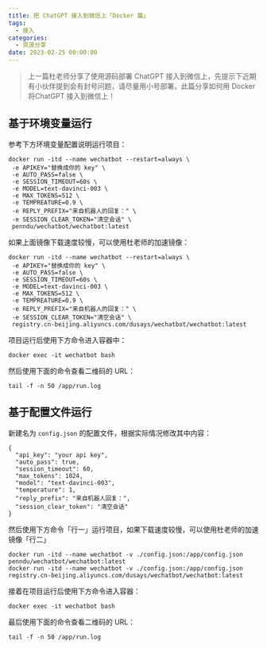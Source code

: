 ```yaml
---
title: 把 ChatGPT 接入到微信上「Docker 篇」
tags:
  - 接入
categories:
  - 资源分享
date: 2023-02-25 00:00:00
---
```


> 上一篇杜老师分享了使用源码部署 ChatGPT 接入到微信上，先提示下近期有小伙伴提到会有封号问题，请尽量用小号部署。此篇分享如何用 Docker 将ChatGPT 接入到微信上！

<!-- more -->

## 基于环境变量运行

参考下方环境变量配置说明运行项目：

```
docker run -itd --name wechatbot --restart=always \
 -e APIKEY="替换成你的 key" \
 -e AUTO_PASS=false \
 -e SESSION_TIMEOUT=60s \
 -e MODEL=text-davinci-003 \
 -e MAX_TOKENS=512 \
 -e TEMPREATURE=0.9 \
 -e REPLY_PREFIX="来自机器人的回复：" \
 -e SESSION_CLEAR_TOKEN="清空会话" \
 penndu/wechatbot/wechatbot:latest
```

如果上面镜像下载速度较慢，可以使用杜老师的加速镜像：

```
docker run -itd --name wechatbot --restart=always \
 -e APIKEY="替换成你的 key" \
 -e AUTO_PASS=false \
 -e SESSION_TIMEOUT=60s \
 -e MODEL=text-davinci-003 \
 -e MAX_TOKENS=512 \
 -e TEMPREATURE=0.9 \
 -e REPLY_PREFIX="来自机器人的回复：" \
 -e SESSION_CLEAR_TOKEN="清空会话" \
 registry.cn-beijing.aliyuncs.com/dusays/wechatbot/wechatbot:latest
```

项目运行后使用下方命令进入容器中：

```
docker exec -it wechatbot bash
```

然后使用下面的命令查看二维码的 URL：

```
tail -f -n 50 /app/run.log 
```

## 基于配置文件运行

新建名为 `config.json` 的配置文件，根据实际情况修改其中内容：

```
{
  "api_key": "your api key",
  "auto_pass": true,
  "session_timeout": 60,
  "max_tokens": 1024,
  "model": "text-davinci-003",
  "temperature": 1,
  "reply_prefix": "来自机器人回复：",
  "session_clear_token": "清空会话"
}
```

然后使用下方命令「行一」运行项目，如果下载速度较慢，可以使用杜老师的加速镜像「行二」

```
docker run -itd --name wechatbot -v ./config.json:/app/config.json penndu/wechatbot/wechatbot:latest
docker run -itd --name wechatbot -v ./config.json:/app/config.json registry.cn-beijing.aliyuncs.com/dusays/wechatbot/wechatbot:latest
```

接着在项目运行后使用下方命令进入容器：

```
docker exec -it wechatbot bash
```

最后使用下面的命令查看二维码的 URL：

```
tail -f -n 50 /app/run.log 
```